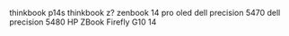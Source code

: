 thinkbook p14s
thinkbook z?
zenbook 14 pro oled
dell precision 5470
dell precision 5480
HP ZBook Firefly G10 14